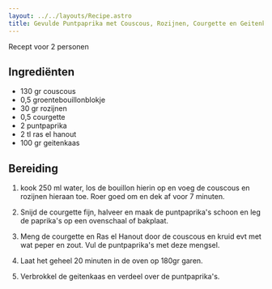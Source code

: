 ```yaml
---
layout: ../../layouts/Recipe.astro
title: Gevulde Puntpaprika met Couscous, Rozijnen, Courgette en Geitenkaas
---
```

R﻿ecept voor 2 personen

## Ingrediënten

* 1﻿30 gr couscous
* 0﻿,5 groentebouillonblokje
* 3﻿0 gr rozijnen
* 0﻿,5 courgette
* 2﻿ puntpaprika
* 2﻿ tl ras el hanout
* 1﻿00 gr geitenkaas

## Bereiding

1. k﻿ook 250 ml water, los de bouillon hierin op en voeg de couscous en rozijnen hieraan toe. Roer goed om en dek af voor 7 minuten.


2. S﻿nijd de courgette fijn, halveer en maak de puntpaprika's schoon en leg de paprika's op een ovenschaal of bakplaat.
3. M﻿eng de courgette en Ras el Hanout door de couscous en kruid evt met wat peper en zout. Vul de puntpaprika's met deze mengsel. 
4. L﻿aat het geheel 20 minuten in de oven op 180gr garen. 
5. V﻿erbrokkel de geitenkaas en verdeel over de puntpaprika's.